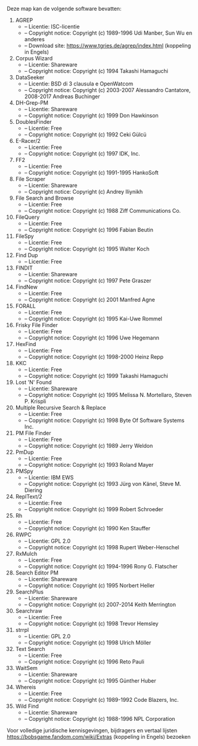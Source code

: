 ﻿Deze map kan de volgende software bevatten:

1. AGREP
   - – Licentie: ISC-licentie
   - – Copyright notice: Copyright (c) 1989-1996 Udi Manber, Sun Wu en anderes
   - – Download site: https://www.tgries.de/agrep/index.html (koppeling in Engels)
2. Corpus Wizard
   - – Licentie: Shareware
   - – Copyright notice: Copyright (c) 1994 Takashi Hamaguchi
3. DataSeeker
   - – Licentie: BSD di 3 clausula e OpenWatcom
   - – Copyright notice: Copyright (c) 2003-2007 Alessandro Cantatore, 2008-2017 Andreas Buchinger
4. DH-Grep-PM
   - – Licentie: Shareware
   - – Copyright notice: Copyright (c) 1999 Don Hawkinson
5. DoublesFinder
   - – Licentie: Free
   - – Copyright notice: Copyright (c) 1992 Ceki Gülcü
6. E-Racer/2
   - – Licentie: Free
   - – Copyright notice: Copyright (c) 1997 IDK, Inc.
7. FF2
   - – Licentie: Free
   - – Copyright notice: Copyright (c) 1991-1995 HankoSoft
8. File Scraper
   - – Licentie: Shareware
   - – Copyright notice: Copyright (c) Andrey Iliynikh
9. File Search and Browse
   - – Licentie: Free
   - – Copyright notice: Copyright (c) 1988 Ziff Communications Co.
10. FileQuery
    - – Licentie: Free
    - – Copyright notice: Copyright (c) 1996 Fabian Beutin
11. FileSpy
    - – Licentie: Free
    - – Copyright notice: Copyright (c) 1995 Walter Koch
12. Find Dup
    - – Licentie: Free
13. FINDIT
    - – Licentie: Shareware
    - – Copyright notice: Copyright (c) 1997 Pete Graszer
14. FindNew
    - – Licentie: Free
    - – Copyright notice: Copyright (c) 2001 Manfred Agne
15. FORALL
    - – Licentie: Free
    - – Copyright notice: Copyright (c) 1995 Kai-Uwe Rommel
16. Frisky File Finder
    - – Licentie: Free
    - – Copyright notice: Copyright (c) 1996 Uwe Hegemann
17. HexFind
    - – Licentie: Free
    - – Copyright notice: Copyright (c) 1998-2000 Heinz Repp
18. KKC
    - – Licentie: Free
    - – Copyright notice: Copyright (c) 1999 Takashi Hamaguchi
19. Lost 'N' Found
    - – Licentie: Shareware
    - – Copyright notice: Copyright (c) 1995 Melissa N. Mortellaro, Steven P. Krispli
20. Multiple Recursive Search & Replace
    - – Licentie: Free
    - – Copyright notice: Copyright (c) 1998 Byte Of Software Systems Inc.
21. PM File Finder
    - – Licentie: Free
    - – Copyright notice: Copyright (c) 1989 Jerry Weldon
22. PmDup
    - – Licentie: Free
    - – Copyright notice: Copyright (c) 1993 Roland Mayer
23. PMSpy
    - – Licentie: IBM EWS
    - – Copyright notice: Copyright (c) 1993 Jürg von Känel, Steve M. Diering
24. ReplText/2
    - – Licentie: Free
    - – Copyright notice: Copyright (c) 1999 Robert Schroeder
25. Rh
    - – Licentie: Free
    - – Copyright notice: Copyright (c) 1990 Ken Stauffer
26. RWPC
    - – Licentie: GPL 2.0
    - – Copyright notice: Copyright (c) 1998 Rupert Weber-Henschel
27. RxMulch
    - – Licentie: Free
    - – Copyright notice: Copyright (c) 1994-1996 Rony G. Flatscher
28. Search Editor PM
    - – Licentie: Shareware
    - – Copyright notice: Copyright (c) 1995 Norbert Heller
29. SearchPlus
    - – Licentie: Shareware
    - – Copyright notice: Copyright (c) 2007-2014 Keith Merrington
30. Searchraw
    - – Licentie: Free
    - – Copyright notice: Copyright (c) 1998 Trevor Hemsley
31. strrpl
    - – Licentie: GPL 2.0
    - – Copyright notice: Copyright (c) 1998 Ulrich Möller
32. Text Search
    - – Licentie: Free
    - – Copyright notice: Copyright (c) 1996 Reto Pauli
33. WaitSem
    - – Licentie: Shareware
    - – Copyright notice: Copyright (c) 1995 Günther Huber
34. Whereis
    - – Licentie: Free
    - – Copyright notice: Copyright (c) 1989-1992 Code Blazers, Inc.
35. Wild Find
    - – Licentie: Shareware
    - – Copyright notice: Copyright (c) 1988-1996 NPL Corporation

Voor volledige juridische kennisgevingen, bijdragers en vertaal lijsten https://bobsgame.fandom.com/wiki/Extras (koppeling in Engels) bezoeken
